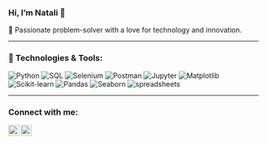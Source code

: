 ### Hi, I’m Natali 👋 

👀  ᠌Passionate problem-solver with a love for technology and innovation.


___________________________________________________________________

### 🔧 Technologies & Tools:
![Python](https://img.shields.io/badge/-Python-blue)
![SQL](https://img.shields.io/badge/-SQL-blue)
![Selenium](https://img.shields.io/badge/-selenium-blue)
![Postman](https://img.shields.io/badge/-postman-blue)
![Jupyter](https://img.shields.io/badge/-Jupyter-blue)
![Matplotlib](https://img.shields.io/badge/-Matplotlib-blue)
![Scikit-learn](https://img.shields.io/badge/-Scikit--learn-blue)
![Pandas](https://img.shields.io/badge/-Pandas-blue)
![Seaborn](https://img.shields.io/badge/-Seaborn-blue)
![spreadsheets](https://img.shields.io/badge/-spreadsheets-blue)



___________________________________________________________________



### Connect with me:

<a href="https://www.linkedin.com/in/natali-neverova/">
  <img align="left" alt="LinkedIN" width="22px" src="https://raw.githubusercontent.com/peterthehan/peterthehan/master/assets/linkedin.svg" />
</a>
<a href="https://www.instagram.com/neverova.natali/">
  <img align="left" alt="instagram" width="22px" src="https://encrypted-tbn0.gstatic.com/images?q=tbn:ANd9GcT4FQ8f7BcyjujDr0ScelktC3iKcCWDK1yzRA&usqp=CAU" />
</a>


<!---
natalineverova/natalineverova is a ✨ special ✨ repository because its `README.md` (this file) appears on your GitHub profile.
You can click the Preview link to take a look at your changes.
--->
